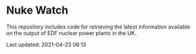 # Nuke Watch

This repository includes code for retrieving the latest information available on the output of EDF nuclear power plants in the UK.

Last updated: 2021-04-23 06:13